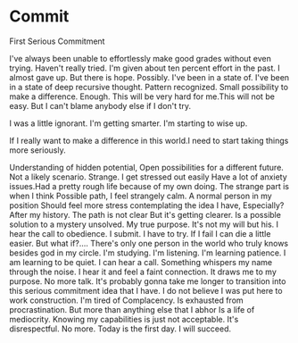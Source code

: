 # Commit
First Serious Commitment

I've always been unable to effortlessly make good grades without even trying.
Haven't really tried. I'm given about ten percent effort in the past. I almost gave up. But there is hope. Possibly. I've been in a state of. I've been in a state of deep recursive thought. Pattern recognized. Small possibility to make a difference. Enough. This will be very hard for me.This will not be easy. But I can't blame anybody else if I don't try.

I was a little ignorant. I'm getting smarter. I'm starting to wise up.

If I really want to make a difference in this world.I need to start taking things more seriously.

Understanding of hidden potential, Open possibilities for a different future. Not a likely scenario. Strange.
I get stressed out easily Have a lot of anxiety issues.Had a pretty rough life because of my own doing. The strange part is when I think Possible path, I feel strangely calm. A normal person in my position Should feel more stress contemplating the idea I have, Especially?
After my history.
The path is not clear But it's getting clearer. Is a possible solution to a mystery unsolved. My true purpose.
It's not my will but his.
I hear the call to obedience. I submit.
I have to try. If I fail I can die a little easier. But what if?.... There's only one person in the world who truly knows besides god in my circle. I'm studying. I'm listening.
I'm learning patience. I am learning to be quiet. I can hear a call. Something whispers my name through the noise. I hear it and feel a faint connection. It draws me to my purpose.
No more talk. It's probably gonna take me longer to transition into this serious commitment idea that I have.
I do not believe I was put here to work construction. I'm tired of Complacency. Is exhausted from procrastination. But more than anything else that I abhor Is a life of mediocrity. Knowing my capabilities is just not acceptable. It's disrespectful. No more. Today is the first day. I will succeed.
